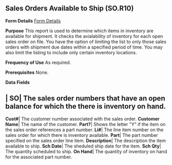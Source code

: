 ## Sales Orders Available to Ship (SO.R10)
<PageHeader />

**Form Details**
[Form Details](../SO-R10-1/README.md)

**Purpose**
This report is used to determine which items in inventory are available for
shipment. It checks the avialability of inventory for each open sales order on
file. You have the option of limiting the list to only those sales orders with
shipment due dates within a specified period of time. You may also limit the
listing to include only certain inventory locations.

**Frequency of Use**
As required.

**Prerequisites**
None.

**Data Fields**

| **SO**|  The sales order numbers that have an open balance for which the
there is inventory on hand.
-  
**Cust#**|  The customer number associated with the sales order.
**Customer Name**|  The name of the customer.
**Part?**|  Shows the letter "Y" if the item on the sales order references a
part number.
**Li#**|  The line item number on the sales order for which there is inventory
available.
**Part**|  The part number specified on the sales order line item.
**Description**|  The description the item available to ship.
**Sch Date**|  The sheduled ship date for the item.
**Sch Qty**|  The quantity scheduled to ship.
**On Hand**|  The quantity of inventory on hand for the associated part
number.

<badge text= "Version 8.10.57 " vertical="middle" />

<PageFooter />

